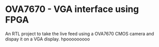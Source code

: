 # OVA7670 - VGA interface using FPGA

An RTL project to take the live feed using a OVA7670 CMOS camera and dispay it on a VGA display.
hpooooooooo
